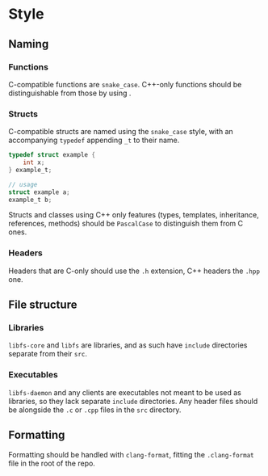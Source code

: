 # Style
## Naming
### Functions
C-compatible functions are `snake_case`. C++-only functions should be distinguishable from those
by using <!-- TODO: Decide? -->.
### Structs
C-compatible structs are named using the `snake_case` style, with an accompanying `typedef`
appending `_t` to their name.
```c
typedef struct example {
    int x;
} example_t;

// usage
struct example a;
example_t b;
```
Structs and classes using C++ only features (types, templates, inheritance, references, methods)
should be `PascalCase` to distinguish them from C ones.
### Headers
Headers that are C-only should use the `.h` extension, C++ headers the `.hpp` one.
## File structure
### Libraries
`libfs-core` and `libfs` are libraries, and as such have `include` directories separate from
their `src`.
### Executables
`libfs-daemon` and any clients are executables not meant to be used as libraries, so they lack
separate `include` directories. Any header files should be alongside the `.c` or `.cpp` files
in the `src` directory.
## Formatting
Formatting should be handled with `clang-format`, fitting the `.clang-format` file in the root
of the repo.

